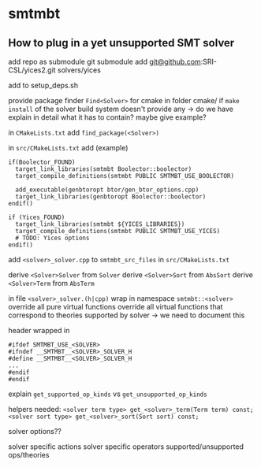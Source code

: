 # smtmbt

## How to plug in a yet unsupported SMT solver

add repo as submodule
git submodule add git@github.com:SRI-CSL/yices2.git solvers/yices

add to setup_deps.sh

provide package finder `Find<Solver>` for cmake in folder cmake/
if `make install` of the solver build system doesn't provide any
-> do we have explain in detail what it has to contain? maybe give example?

in `CMakeLists.txt` add
`find_package(<Solver>)`

in `src/CMakeLists.txt` add (example)
```
if(Boolector_FOUND)
  target_link_libraries(smtmbt Boolector::boolector)
  target_compile_definitions(smtmbt PUBLIC SMTMBT_USE_BOOLECTOR)

  add_executable(genbtoropt btor/gen_btor_options.cpp)
  target_link_libraries(genbtoropt Boolector::boolector)
endif()

if (Yices_FOUND)
  target_link_libraries(smtmbt ${YICES_LIBRARIES})
  target_compile_definitions(smtmbt PUBLIC SMTMBT_USE_YICES)
  # TODO: Yices options
endif()
```

add `<solver>_solver.cpp` to `smtmbt_src_files` in `src/CMakeLists.txt`

derive `<Solver>Solver` from `Solver`
derive `<Solver>Sort` from `AbsSort`
derive `<Solver>Term` from `AbsTerm`

in file `<solver>_solver.(h|cpp)`
wrap in namespace `smtmbt::<solver>`
override all pure virtual functions
override all virtual functions that correspond to theories supported by solver
-> we need to document this

header wrapped in
```
#ifdef SMTMBT_USE_<SOLVER>
#ifndef __SMTMBT__<SOLVER>_SOLVER_H
#define __SMTMBT__<SOLVER>_SOLVER_H
...
#endif
#endif
```

explain
`get_supported_op_kinds` vs `get_unsupported_op_kinds`

helpers needed:
`<solver term type> get_<solver>_term(Term term) const;`
`<solver sort type> get_<solver>_sort(Sort sort) const;`


solver options??

solver specific actions
solver specific operators
supported/unsupported ops/theories
